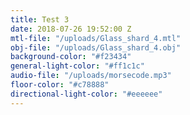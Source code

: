 ```yaml
---
title: Test 3
date: 2018-07-26 19:52:00 Z
mtl-file: "/uploads/Glass_shard_4.mtl"
obj-file: "/uploads/Glass_shard_4.obj"
background-color: "#f23434"
general-light-color: "#ff1c1c"
audio-file: "/uploads/morsecode.mp3"
floor-color: "#c78888"
directional-light-color: "#eeeeee"
---
```


